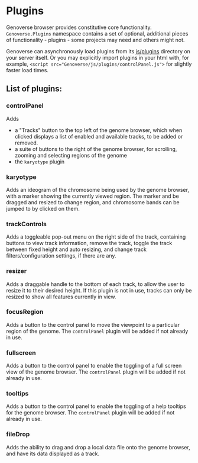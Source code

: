 # Plugins

Genoverse browser provides constitutive core functionality. `Genoverse.Plugins` namespace contains a set of optional, additional pieces of functionality - plugins - some projects may need and others might not.

Genoverse can asynchronously load plugins from its [js/plugins](https://github.com/wtsi-web/Genoverse/tree/gh-pages/js/plugins) directory on your server itself. Or you may explicitly import plugins in your html with, for example, `<script src="Genoverse/js/plugins/controlPanel.js">` for slightly faster load times.

## List of plugins:

### controlPanel
Adds
 - a "Tracks" button to the top left of the genome browser, which when clicked displays a list of enabled and available tracks, to be added or removed.
 - a suite of buttons to the right of the genome browser, for scrolling, zooming and selecting regions of the genome
 - the `karyotype` plugin

### karyotype
Adds an ideogram of the chromosome being used by the genome browser, with a marker showing the currently viewed region. The marker and be dragged and resized to change region, and chromosome bands can be jumped to by clicked on them.

### trackControls
Adds a toggleable pop-out menu on the right side of the track, containing buttons to view track information, remove the track, toggle the track between fixed height and auto resizing, and change track filters/configuration settings, if there are any.

### resizer
Adds a draggable handle to the bottom of each track, to allow the user to resize it to their desired height. If this plugin is not in use, tracks can only be resized to show all features currently in view.

### focusRegion
Adds a button to the control panel to move the viewpoint to a particular region of the genome. The `controlPanel` plugin will be added if not already in use.

### fullscreen
Adds a button to the control panel to enable the toggling of a full screen view of the genome browser. The `controlPanel` plugin will be added if not already in use.

### tooltips
Adds a button to the control panel to enable the toggling of a help tooltips for the genome browser. The `controlPanel` plugin will be added if not already in use.

### fileDrop
Adds the ability to drag and drop a local data file onto the genome browser, and have its data displayed as a track.
